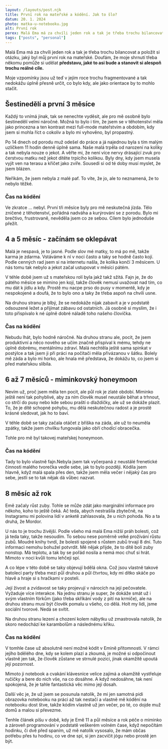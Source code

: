 ```yaml
---
layout: /layouts/post.njk
title: První rok na mateřské a kódění. Jak to šlo?
datum: 20. 1. 2024
photo: matka-u-notebooku.jpg
alt: První rok
perex: Malá Ema má za chvíli jeden rok a tak je třeba trochu bilancovat a položit si otázku, jaký byl můj první rok na mateřské.
tags: ["posts", "personal"]
---
```


Malá Ema má za chvíli jeden rok a tak je třeba trochu bilancovat a položit si otázku, jaký byl můj první rok na mateřské. Doufám, že moje shrnutí třeba někomu pomůže si udělat **představu, jaké to asi bude a stanovit si alespoň trochu reálné cíle.**

Moje vzpomínky jsou už teď v jejím roce trochu fragmentované a tak nedokážu úplně přesně určit, co bylo kdy, ale jako orientace by to mohlo stačit.

## Šestinedělí a první 3 měsíce

Každý to vnímá jinak, tak se nenechte vyděsit, ale pro mě osobně bylo šestinedělí velmi náročné. Možná to bylo i tím, že jsem se v těhotenství měla jako princezna a ten kontrast mezi full-mode mateřstvím a obdobím, kdy jsem si mohla říct o cokoliv a bylo mi vyhověno, byl propastný.

Po 14 dnech od porodu muž odešel do práce a já najednou byla s tím malým uzlíčkem 11 hodin denně úplně sama. Naše malá trpěla od narození na koliky a tak nebyla nouze o jekot. A věřte mi, že není více nervy drásající zvuk pro čerstvou matku než jekot dítěte trpícího kolikou. Byly dny, kdy jsem musela vyjít ven na terasu a křičet jako zvíře. Sousedi si od té doby musí myslet, že jsem blázen.

Neříkám, že jsem nebyla z malé paf. To víte, že jo, ale to neznamená, že to nebylo těžké.

### Čas na kódění

Ve zkratce … nebyl. První tři měsíce byly pro mě neskutečná jízda. Tělo zničené z těhotenství, pořádná nadváha a kurýrování se z porodu. Bylo mi brečtivo, frustrovaně, nevěděla jsem co ze sebou. Cílem bylo jednoduše přežít.

## 4 a 5 měsíc - začínám se oklepávat

Malá je nespavá, je to jasné. Podle slov mé matky, to má po mě, takže karma je zdarma. Vstáváme k ní v noci často a taky se hodně často kojí. Podle cenných rad jsem si na internetu našla, že kolika končí 3 měsícem. U nás tomu tak nebylo a jekot začal ustupovat v měsíci pátém.

V téhle době jsem už s mateřskou rolí byla jakž takž sžitá. Fajn je, že do pátého měsíce se mimino jen kojí, takže člověk nemusí uvažovat nad tím, co mu dát k jídlu a kdy. Prostě mu nacpe prso do pusy v momentě, kdy je nespokojené a doufá, že to bylo ono a taky že třeba aspoň na chvíli usne.

Na druhou stranu je blbý, že se nedokáže nijak zabavit a je v podstatě odsouzené ležet a přijímat zábavu od ostatních. Já osobně si myslím, že i toto přispívalo k né úplně dobré náladě toho našeho človíčka.

### Čas na kódění

Nebudu lhát, bylo hodně náročné. Na druhou stranu ale, pocit, že jsem produktivní a něco nového se učím značně přispíval k mému, tehdy ne úplně dobrému, mentálnímu zdraví. Malá nechtěla ještě sama spinkat v postýlce a tak jsem ji při práci na počítači měla přivázanou v šátku. Bolely mě záda a bylo mi horko, ale hnala mě představa, že dokážu to, co jsem si před mateřskou slíbila.

## 6 až 7 měsíců - miminkovský honeymoon

Nevím už, proč jsem měla ten pocit, ale půl rok je zlaté období. Miminko ještě není tak pohyblivé, aby za ním člověk musel neustále běhat a trhnout, co strčí do pusy nebo kde sebou praští o dlaždičky, ale už se dokáže plazit. To, že je dítě schopné pohybu, mu dělá neskutečnou radost a je prostě krásné sledovat, jak ho to baví.

V téhle době se taky začala otáčet z bříška na záda, ale už to neuměla zpátky, takže jsem chvilku fungovala jako obří chodící obracečka.

Tohle pro mě byl takovej mateřskej honeymoon.

### Čas na kódění

Tady to bylo vlastně fajn.Nebyla jsem tak vyčerpaná z neustálé frenetické činnosti malého tvorečka vedle sebe, jak to bylo později. Kódila jsem hlavně, když malá spala přes den, takže jsem měla večer i nějaký čas pro sebe, jestli se to tak nějak dá vůbec nazvat.

## 8 měsíc až rok

Emě začaly růst zuby. Tohle se může zdát jako marginální informace pro někoho, koho to ještě čeká. Ač teda, abych nestrašila zbytečně, na Instagramu mi polovina lidí v anketě zahlasovala, že u nich pohoda. No a ta druhá, že Mordor.

U nás to je trochu živější. Podle všeho má malá Ema nižší práh bolesti, což já teda taky, takže nesoudím. To sebou nese poměrně velké prožívání růstu zubů. Moudré knihy tvrdí, že bolesti spojené s růstem zubů trvají 8 dní. Tuto informaci nemohu bohužel potvrdit. Mě nějak přijde, že to dítě bolí zuby nonstop. Má teplotu, a tak by se pořád nosila a nemá moc chuť si hrát. Mimoto v noci kvůli tomu lehčeji spí.

A co lépe v této době se taky objevují bdělá okna. Což jsou vlastně takové batolecí party třeba mezi půl druhou a půl čtvrtou, kdy mi dítko skáče po hlavě a hraje si s hračkami v posteli.

Její živost a zvídavost se taky projevují v nárocích na její pečovatele. Vyžaduje více interakce. Na jednu stranu je super, že dokáže smát už i svým vlastním fórkům (jako třeba skříkání vody z pití na krmiče), ale na druhou stranu musí být člověk pomalu u všeho, co dělá. Holt my lidi, jsme sociální tvorové. Nedá se svítit.

Na druhou stranu lezení a chození kolem nábytku už zmastrovala natolik, že skoro nedochází ke karambolům a následnému křiku.

### Čas na kódění

V tomhle čase už absolutně není možné kódit v Emině přítomnosti. V rámci jejího bdělého dne, kdy se kolem plazí a zkoumá, je možné si odpočinout vlastně jen tak, že člověk zůstane ve strnulé pozici, jinak okamžitě upoutá její pozornost.

Mimoto ji notebook a cvakání klávesnice velice zajímá a okamžitě vystřeluje ručičky a bere do nich vše, na co dosáhne. A když nedosáhne, tak není spokojená, že je tahle fantastická věc mimo její dosah.

Další věc je, že už jsem se posunula natolik, že mi jen samotná pidi obrazovka notebooku na práci až tak nestačí a vlastně mě kódění na notebooku dost štve, takže kódím vlastně už jen večer, po té, co dojde muž domů a malou si převezme.

Tenhle článek píšu v době, kdy je Emě 11 a půl měsíce a rok péče o miminko a zároveň programování v podstatě veškerém volném čase, když nepočítám hodinku, či dvě před spaním, už mě natolik vysosalo, že mám občas potřebu přes tu hodinu, co ve dne spí, si jen zacvičit jógu nebo prostě jen být.
